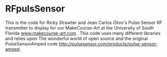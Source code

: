 # RFpulsSensor
This is the code for Ricky Strawter and Jean Carlos Olivo's Pulse Sensor RF transmitter to display for our MakeCourse-Art at the University of South Florida www.makecourse-art.com . This code uses many different libraries and relies upon The wonderful world of open source and the original PulseSensorAmped code http://pulsesensor.com/products/pulse-sensor-amped.
